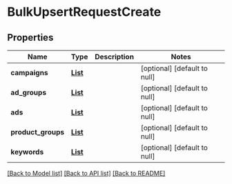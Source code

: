 # BulkUpsertRequestCreate
## Properties

| Name | Type | Description | Notes |
|------------ | ------------- | ------------- | -------------|
| **campaigns** | [**List**](CampaignCreateRequest.md) |  | [optional] [default to null] |
| **ad\_groups** | [**List**](AdGroupCreateRequest.md) |  | [optional] [default to null] |
| **ads** | [**List**](AdCreateRequest.md) |  | [optional] [default to null] |
| **product\_groups** | [**List**](ProductGroupPromotionCreateRequest.md) |  | [optional] [default to null] |
| **keywords** | [**List**](KeywordsRequest.md) |  | [optional] [default to null] |

[[Back to Model list]](../README.md#documentation-for-models) [[Back to API list]](../README.md#documentation-for-api-endpoints) [[Back to README]](../README.md)

